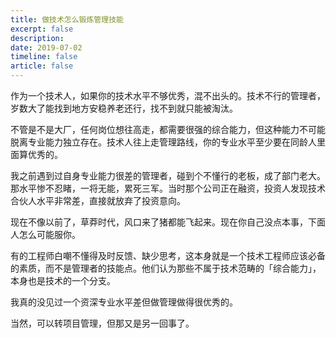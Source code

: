 ```yaml
---
title: 做技术怎么锻炼管理技能
excerpt: false
description: 
date: 2019-07-02
timeline: false
article: false
---
```


作为一个技术人，如果你的技术水平不够优秀，混不出头的。技术不行的管理者，岁数大了能找到地方安稳养老还行，找不到就只能被淘汰。

不管是不是大厂，任何岗位想往高走，都需要很强的综合能力，但这种能力不可能脱离专业能力独立存在。技术人往上走管理路线，你的专业水平至少要在同龄人里面算优秀的。

我之前遇到过自身专业能力很差的管理者，碰到个不懂行的老板，成了部门老大。那水平惨不忍睹，一将无能，累死三军。当时那个公司正在融资，投资人发现技术合伙人水平非常差，直接就放弃了投资意向。

现在不像以前了，草莽时代，风口来了猪都能飞起来。现在你自己没点本事，下面人怎么可能服你。

有的工程师白嘲不懂得及时反馈、缺少思考，这本身就是一个技术工程师应该必备的素质，而不是管理者的技能点。他们认为那些不属于技术范畴的「综合能力」，本身也是技术的一个分支。

我真的没见过一个资深专业水平差但做管理做得很优秀的。

当然，可以转项目管理，但那又是另一回事了。